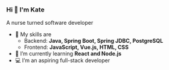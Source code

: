 ### Hi 👋 I'm Kate

A nurse turned software developer

- 🔭 My skills are
    - Backend: **Java, Spring Boot, Spring JDBC, PostgreSQL**
    - Frontend: **JavaScript, Vue.js, HTML, CSS**
- 🌱 I’m currently learning **React and Node.js**
- 💻 I’m an aspiring full-stack developer

